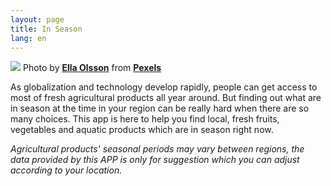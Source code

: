 ```yaml
---
layout: page
title: In Season
lang: en
---
```

![](https://firebasestorage.googleapis.com/v0/b/in-season-49111.appspot.com/o/img%2Fbackdrop.jpg?alt=media&token=5ea5c63c-48e9-47d4-affa-b633cafcfc06)
Photo by **[Ella Olsson](https://www.pexels.com/@ella-olsson-572949?utm_content=attributionCopyText&utm_medium=referral&utm_source=pexels)** from **[Pexels](https://www.pexels.com/photo/flat-lay-photography-of-vegetable-salad-on-plate-1640777/?utm_content=attributionCopyText&utm_medium=referral&utm_source=pexels)**

As globalization and technology develop rapidly, people can get access to most of fresh agricultural products all year around. 
But finding out what are in season at the time in your region can be really hard when there are so many choices.
This app is here to help you find local, fresh fruits, vegetables and aquatic products which are in season right now.

*Agricultural products' seasonal periods may vary between regions, the data provided by this APP is only for suggestion which you can adjust according to your location.*
